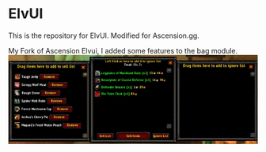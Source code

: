 # ElvUI

This is the repository for ElvUI. Modified for Ascension.gg. 

My Fork of Ascension Elvui, I added some features to the bag module.
![image](SellAssist.jpg)
